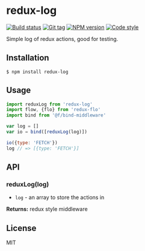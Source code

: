
# redux-log

[![Build status][travis-image]][travis-url]
[![Git tag][git-image]][git-url]
[![NPM version][npm-image]][npm-url]
[![Code style][standard-image]][standard-url]

Simple log of redux actions, good for testing.

## Installation

    $ npm install redux-log

## Usage

```js
import reduxLog from 'redux-log'
import flow, {flo} from 'redux-flo'
import bind from '@f/bind-middleware'

var log = []
var io = bind([reduxLog(log)])

io({type: 'FETCH'})
log // => [{type: 'FETCH'}]
```

## API

### reduxLog(log)

- `log` - an array to store the actions in

**Returns:** redux style middleware

## License

MIT

[travis-image]: https://img.shields.io/travis/joshrtay/redux-log.svg?style=flat-square
[travis-url]: https://travis-ci.org/joshrtay/redux-log
[git-image]: https://img.shields.io/github/tag/joshrtay/redux-log.svg
[git-url]: https://github.com/joshrtay/redux-log
[standard-image]: https://img.shields.io/badge/code%20style-standard-brightgreen.svg?style=flat
[standard-url]: https://github.com/feross/standard
[npm-image]: https://img.shields.io/npm/v/redux-log.svg?style=flat-square
[npm-url]: https://npmjs.org/package/redux-log
